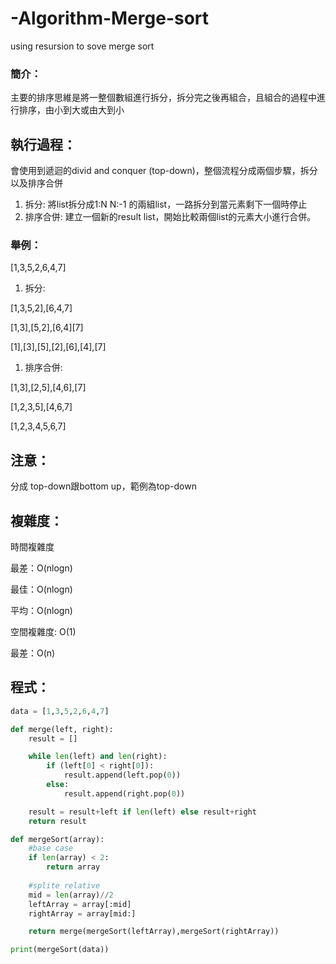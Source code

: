 # -Algorithm-Merge-sort
using resursion to sove merge sort

### 簡介：

主要的排序思維是將一整個數組進行拆分，拆分完之後再組合，且組合的過程中進行排序，由小到大或由大到小

## 執行過程：

會使用到遞迴的divid and conquer (top-down)，整個流程分成兩個步驟，拆分以及排序合併

1. 拆分: 將list拆分成1:N N:-1 的兩組list，一路拆分到當元素剩下一個時停止
2. 排序合併: 建立一個新的result list，開始比較兩個list的元素大小進行合併。

### 舉例：

[1,3,5,2,6,4,7]

1. 拆分:

[1,3,5,2],[6,4,7]

[1,3],[5,2],[6,4][7]

[1],[3],[5],[2],[6],[4],[7]

1. 排序合併:

[1,3],[2,5],[4,6],[7]

[1,2,3,5],[4,6,7]

[1,2,3,4,5,6,7]

## 注意：

分成 top-down跟bottom up，範例為top-down

## 複雜度：

時間複雜度

最差：O(nlogn)

最佳：O(nlogn)

平均：O(nlogn)

空間複雜度: O(1)

最差：O(n)

## 程式：

```python
data = [1,3,5,2,6,4,7]

def merge(left, right):
    result = []

    while len(left) and len(right):
        if (left[0] < right[0]):
            result.append(left.pop(0))
        else:
            result.append(right.pop(0))

    result = result+left if len(left) else result+right
    return result

def mergeSort(array):
    #base case
    if len(array) < 2:
        return array
    
    #splite relative
    mid = len(array)//2
    leftArray = array[:mid]
    rightArray = array[mid:]

    return merge(mergeSort(leftArray),mergeSort(rightArray))

print(mergeSort(data))
```
